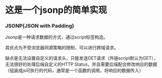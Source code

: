 # 这是一个jsonp的简单实现
### JSONP(JSON with Padding)

Jsonp是一种请求数据的方式，通过script标签构造。

其优点为不受浏览器同源策略的限制，可以进行跨域请求。

缺点是无法设置自定义的请求头，只能发送GET请求（外链script默认为GET），无法很好的处理后端自定义的HTTP Status，并且需要后端配合修改响应的数据（组装成js可执行的代码，通常是一个函数的调用，将响应的数据传入）
